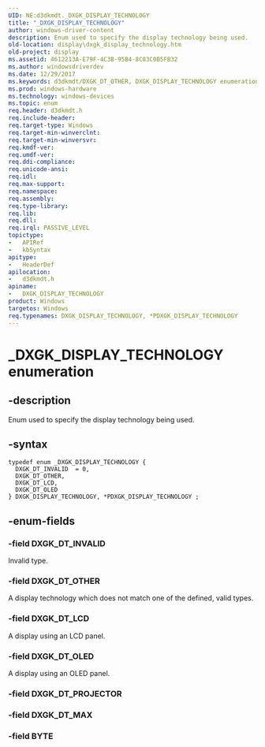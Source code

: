 ```yaml
---
UID: NE:d3dkmdt._DXGK_DISPLAY_TECHNOLOGY
title: "_DXGK_DISPLAY_TECHNOLOGY"
author: windows-driver-content
description: Enum used to specify the display technology being used.
old-location: display\dxgk_display_technology.htm
old-project: display
ms.assetid: 4612213A-E79F-4C3B-95B4-8C83C0B5FB32
ms.author: windowsdriverdev
ms.date: 12/29/2017
ms.keywords: d3dkmdt/DXGK_DT_OTHER, DXGK_DISPLAY_TECHNOLOGY enumeration [Display Devices], d3dkmdt/DXGK_DISPLAY_TECHNOLOGY, PDXGK_DISPLAY_TECHNOLOGY, DXGK_DISPLAY_TECHNOLOGY, DXGK_DT_OLED, display.dxgk_display_technology, PDXGK_DISPLAY_TECHNOLOGY enumeration pointer [Display Devices], d3dkmdt/DXGK_DT_LCD, DXGK_DT_OTHER, d3dkmdt/PDXGK_DISPLAY_TECHNOLOGY, *PDXGK_DISPLAY_TECHNOLOGY, d3dkmdt/DXGK_DT_INVALID, d3dkmdt/DXGK_DT_OLED, DXGK_DT_LCD, DXGK_DT_INVALID, _DXGK_DISPLAY_TECHNOLOGY
ms.prod: windows-hardware
ms.technology: windows-devices
ms.topic: enum
req.header: d3dkmdt.h
req.include-header: 
req.target-type: Windows
req.target-min-winverclnt: 
req.target-min-winversvr: 
req.kmdf-ver: 
req.umdf-ver: 
req.ddi-compliance: 
req.unicode-ansi: 
req.idl: 
req.max-support: 
req.namespace: 
req.assembly: 
req.type-library: 
req.lib: 
req.dll: 
req.irql: PASSIVE_LEVEL
topictype:
-	APIRef
-	kbSyntax
apitype:
-	HeaderDef
apilocation:
-	d3dkmdt.h
apiname:
-	DXGK_DISPLAY_TECHNOLOGY
product: Windows
targetos: Windows
req.typenames: DXGK_DISPLAY_TECHNOLOGY, *PDXGK_DISPLAY_TECHNOLOGY
---
```


# _DXGK_DISPLAY_TECHNOLOGY enumeration


## -description


Enum used to specify the display technology being used.


## -syntax


````
typedef enum _DXGK_DISPLAY_TECHNOLOGY { 
  DXGK_DT_INVALID  = 0,
  DXGK_DT_OTHER,
  DXGK_DT_LCD,
  DXGK_DT_OLED
} DXGK_DISPLAY_TECHNOLOGY, *PDXGK_DISPLAY_TECHNOLOGY ;
````


## -enum-fields




### -field DXGK_DT_INVALID

Invalid type.


### -field DXGK_DT_OTHER

A display technology which does not match one of the defined, valid types.


### -field DXGK_DT_LCD

A display using an LCD panel.


### -field DXGK_DT_OLED

A display using an OLED panel.


### -field DXGK_DT_PROJECTOR



### -field DXGK_DT_MAX



### -field BYTE



